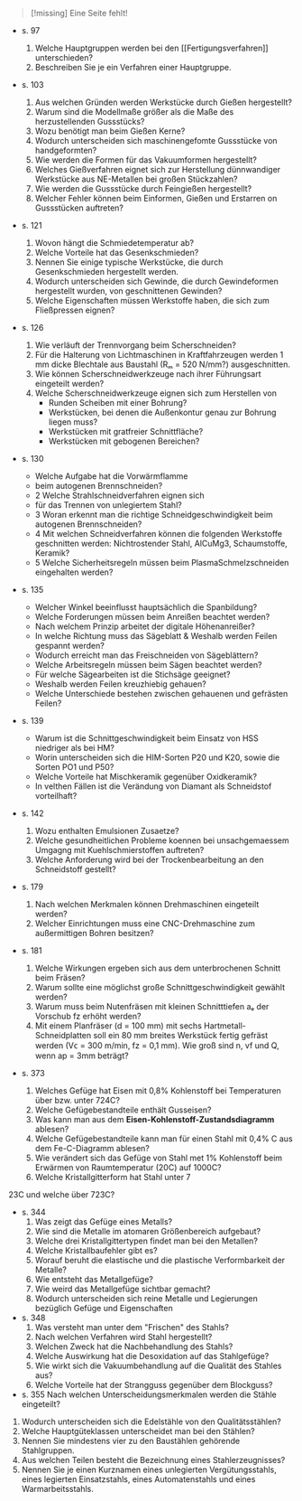 > [!missing]
> Eine Seite fehlt!

- s. 97
	1. Welche Hauptgruppen werden bei den [[Fertigungsverfahren]] unterschieden? 
	2. Beschreiben Sie je ein Verfahren einer Hauptgruppe.
- s. 103 
	1. Aus welchen Gründen werden Werkstücke durch Gießen hergestellt?
	2. Warum sind die Modellmaße größer als die Maße des herzustellenden Gussstücks?
	3. Wozu benötigt man beim Gießen Kerne?
	4. Wodurch unterscheiden sich maschinengefomte Gussstücke von handgeformten? 
	5. Wie werden die Formen für das Vakuumformen hergestellt? 
	6. Welches Gießverfahren eignet sich zur Herstellung dünnwandiger Werkstücke aus NE-Metallen bei großen Stückzahlen? 
	7. Wie werden die Gussstücke durch Feingießen hergestellt? 
	8. Welcher Fehler können beim Einformen, Gießen und Erstarren on Gussstücken auftreten?
- s. 121 
	1. Wovon hängt die Schmiedetemperatur ab? 
	2. Welche Vorteile hat das Gesenkschmieden?
	3. Nennen Sie einige typische Werkstücke, die durch Gesenkschmieden hergestellt werden.
	4. Wodurch unterscheiden sich Gewinde, die durch Gewindeformen hergestellt wurden, von geschnittenen Gewinden? 
	5. Welche Eigenschaften müssen Werkstoffe haben, die sich zum Fließpressen eignen?
-   s. 126
	1. Wie verläuft der Trennvorgang beim Scherschneiden?
	2. Für die Halterung von Lichtmaschinen in Kraftfahrzeugen werden 1 mm dicke Blechtale aus Baustahl (Rₘ = 520 N/mm?) ausgeschnitten.
	3. Wie können Scherschneidwerkzeuge nach ihrer Führungsart eingeteilt werden?
	4. Welche Scherschneidwerkzeuge eignen sich zum Herstellen von
	   -  Runden Scheiben mit einer Bohrung?
	   - Werkstücken, bei denen die Außenkontur genau zur Bohrung liegen muss?
	   - Werkstücken mit gratfreier Schnittfläche?
	   - Werkstücken mit gebogenen Bereichen?
-   s. 130
	-   Welche Aufgabe hat die Vorwärmflamme
	-   beim autogenen Brennschneiden?
	-   2 Welche Strahlschneidverfahren eignen sich
	-   für das Trennen von unlegiertem Stahl?
	-   3 Woran erkennt man die richtige Schneidgeschwindigkeit beim autogenen Brennschneiden?
	-   4 Mit welchen Schneidverfahren können die folgenden Werkstoffe geschnitten werden: Nichtrostender Stahl, AlCuMg3, Schaumstoffe, Keramik?
	-   5 Welche Sicherheitsregeln müssen beim PlasmaSchmelzschneiden eingehalten werden?
-   s. 135
	-   Welcher Winkel beeinflusst hauptsächlich die Spanbildung?
	-   Welche Forderungen müssen beim Anreißen beachtet werden?
	-   Nach welchem Prinzip arbeitet der digitale Höhenanreißer?
	-  In welche Richtung muss das Sägeblatt & Weshalb werden Feilen gespannt werden?
	-   Wodurch erreicht man das Freischneiden von Sägeblättern?
	-   Welche Arbeitsregeln müssen beim Sägen beachtet werden?
	-   Für welche Sägearbeiten ist die Stichsäge geeignet?
	-   Weshalb werden Feilen kreuzhiebig gehauen?
	-   Welche Unterschiede bestehen zwischen gehauenen und gefrästen Feilen?
-   s. 139
	-   Warum ist die Schnittgeschwindigkeit beim Einsatz von HSS niedriger als bei HM?
	-  Worin unterscheiden sich die HIM-Sorten P20 und K20, sowie die Sorten PO1 und P50?
	-   Welche Vorteile hat Mischkeramik gegenüber Oxidkeramik?
	-   In velthen Fällen ist die Verändung von Diamant als Schneidstof vorteilhaft?
- s. 142
	1. Wozu enthalten Emulsionen Zusaetze?
	2. Welche gesundheitlichen Probleme koennen bei unsachgemaessem Umgagng mit Kuehlschmierstoffen auftreten?
	3. Welche Anforderung wird bei der Trockenbearbeitung an den Schneidstoff gestellt?
 
- s. 179
	1. Nach welchen Merkmalen können Drehmaschinen eingeteilt werden? 
	2. Welcher Einrichtungen muss eine CNC-Drehmaschine zum außermittigen Bohren besitzen?
- s. 181
	1. Welche Wirkungen ergeben sich aus dem unterbrochenen Schnitt beim Fräsen?
	2. Warum sollte eine möglichst große Schnittgeschwindigkeit gewählt werden? 
	3. Warum muss beim Nutenfräsen mit kleinen Schnitttiefen aₑ der Vorschub fz erhöht werden? 
	4. Mit einem Planfräser (d = 100 mm) mit sechs Hartmetall-Schneidplatten soll ein 80 mm breites Werkstück fertig gefräst werden (Vᴄ = 300 m/min, fz = 0,1 mm). Wie groß sind n, vf und Q, wenn ap = 3mm beträgt? 
- s. 373 
	1. Welches Gefüge hat Eisen mit 0,8% Kohlenstoff bei Temperaturen über bzw. unter 724C?
	2. Welche Gefügebestandteile enthält Gusseisen?
	3. Was kann man aus dem **Eisen-Kohlenstoff-Zustandsdiagramm** ablesen?
	4. Welche Gefügebestandteile kann man für einen Stahl mit 0,4% C aus dem Fe-C-Diagramm ablesen?
	5. Wie verändert sich das Gefüge von Stahl met 1% Kohlenstoff beim Erwärmen von Raumtemperatur (20C) auf 1000C?
	6. Welche Kristallgitterform hat Stahl unter 7

23C und welche über 723C?
- s. 344
	1. Was zeigt das Gefüge eines Metalls?
	2. Wie sind die Metalle im atomaren Größenbereich aufgebaut?
	3. Welche drei Kristallgittertypen findet man bei den Metallen?
	4. Welche Kristallbaufehler gibt es?
	5. Worauf beruht die elastische und die plastische Verformbarkeit der Metalle?
	6. Wie entsteht das Metallgefüge?
	7. Wie weird das Metallgefüge sichtbar gemacht?
	8. Wodurch unterscheiden sich reine Metalle und Legierungen bezüglich Gefüge und Eigenschaften 
- s. 348
	1. Was versteht man unter dem "Frischen" des Stahls?
	2. Nach welchen Verfahren wird Stahl hergestellt?
	3. Welchen Zweck hat die Nachbehandlung des Stahls?
	4. Welche Auswirkung hat die Desoxidation auf das Stahlgefüge?
	5. Wie wirkt sich die Vakuumbehandlung auf die Qualität des Stahles aus?
	6. Welche Vorteile hat der Strangguss gegenüber dem Blockguss?
- s. 355
	Nach welchen Unterscheidungsmerkmalen werden die Stähle eingeteilt?

1. Wodurch unterscheiden sich die Edelstähle von den Qualitätsstählen?
2. Welche Hauptgüteklassen unterscheidet man bei den Stählen?
3. ﻿﻿﻿Nennen Sie mindestens vier zu den Baustählen gehörende Stahlgruppen.
4. ﻿﻿Aus welchen Teilen besteht die Bezeichnung eines Stahlerzeugnisses?
5. ﻿﻿Nennen Sie je einen Kurznamen eines unlegierten Vergütungsstahls, eines legierten Einsatzstahls, eines Automatenstahls und eines Warmarbeitsstahls.